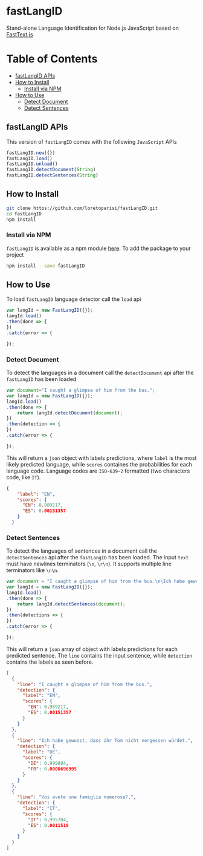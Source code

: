 # fastLangID
Stand-alone Language Identification for Node.js JavaScript based on [FastText.js](https://github.com/loretoparisi/fasttext.js/)

# Table of Contents
- [fastLangID APIs](https://github.com/loretoparisi/fastLangID#fastlangid-apis)
- [How to Install](https://github.com/loretoparisi/fastLangID#how-to-install)
	* [Install via NPM](https://github.com/loretoparisi/fastLangID#install-via-npm)
- [How to Use](https://github.com/loretoparisi/fastLangID#how-to-use)
    * [Detect Document](https://github.com/loretoparisi/fastLangID#detect-document)
    * [Detect Sentences](https://github.com/loretoparisi/fastLangID#detect-sentences)

## fastLangID APIs
This version of `fastLangID` comes with the following `JavaScript` APIs

```javascript
fastLangID.new({})
fastLangID.load()
fastLangID.unload()
fastLangID.detectDocument(String)
fastLangID.detectSentences(String)
```

## How to Install
```bash
git clone https://github.com/loretoparisi/fastLangID.git
cd fastLangID
npm install
```

### Install via NPM
`fastLangID` is available as a npm module [here](https://www.npmjs.com/package/fastlangid). To add the package to your project

```bash
npm install --save fastLangID
```

## How to Use
To load `fastLangID` language detector call the `load` api

```javascript
var langId = new FastLangID({});
langId.load()
.then(done => {
})
.catch(error => {

});
```

### Detect Document
To detect the languages in a document call the `detectDocument` api after the `fastLangID` has been loaded

```javascript
var document="I caught a glimpse of him from the bus.";
var langId = new FastLangID({});
langId.load()
.then(done => {
    return langId.detectDocument(document);
})
.then(detection => {
})
.catch(error => {

});
```

This will return a `json` object with labels predictions, where `label` is the most likely predicted language, while `scores` containes the probabilities for each language code. Language codes are `ISO-639-2` formatted (two characters code, like `IT`).


```json
{
    "label": "EN",
    "scores": {
      "EN": 0.989217,
      "ES": 0.00151357
    }
  }
```

### Detect Sentences
To detect the languages of sentences in a document call the `detectSentences` api after the `fastLangID` has been loaded. The input `text` must have newlines terminators (`\n`, `\r\n`). It supports multiple line terminators like `\n\n`.

```javascript
var document = "I caught a glimpse of him from the bus.\n\Ich habe gewusst, dass ihr Tom nicht vergessen würdet.\nVoi avete una famiglia numerosa?";
var langId = new FastLangID({});
langId.load()
.then(done => {
    return langId.detectSentences(document);
})
.then(detections => {
})
.catch(error => {

});
```

This will return a `json` array of object with labels predictions for each predicted sentence. The `line` contains the input sentence, while `detection` contains the labels as seen before.


```json
[
  {
    "line": "I caught a glimpse of him from the bus.",
    "detection": {
      "label": "EN",
      "scores": {
        "EN": 0.989217,
        "ES": 0.00151357
      }
    }
  },
  {
    "line": "Ich habe gewusst, dass ihr Tom nicht vergessen würdet.",
    "detection": {
      "label": "DE",
      "scores": {
        "DE": 0.999884,
        "FR": 0.0000696995
      }
    }
  },
  {
    "line": "Voi avete una famiglia numerosa?,",
    "detection": {
      "label": "IT",
      "scores": {
        "IT": 0.995784,
        "ES": 0.0011519
      }
    }
  }
]
```
